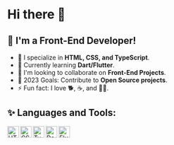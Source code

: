# Hi there 👋

## 🌱 I'm a Front-End Developer!

- 🔭 I specialize in **HTML, CSS, and TypeScript**.
- 🌱 Currently learning **Dart/Flutter**.
- 👯 I'm looking to collaborate on **Front-End Projects**.
- 🥅 2023 Goals: Contribute to **Open Source projects**.
- ⚡ Fun fact: I love 🐕, ☕, and 🏃‍♂️.

## ✨ Languages and Tools:

<img align="left" alt="HTML5" width="26px" src="https://simpleicons.org/icons/html5.svg" />
<img align="left" alt="CSS3" width="26px" src="https://simpleicons.org/icons/css3.svg" />
<img align="left" alt="TypeScript" width="26px" src="https://simpleicons.org/icons/typescript.svg" />
<img align="left" alt="Dart" width="26px" src="https://simpleicons.org/icons/dart.svg" />
<img align="left" alt="Flutter" width="26px" src="https://simpleicons.org/icons/flutter.svg" />

<br />

